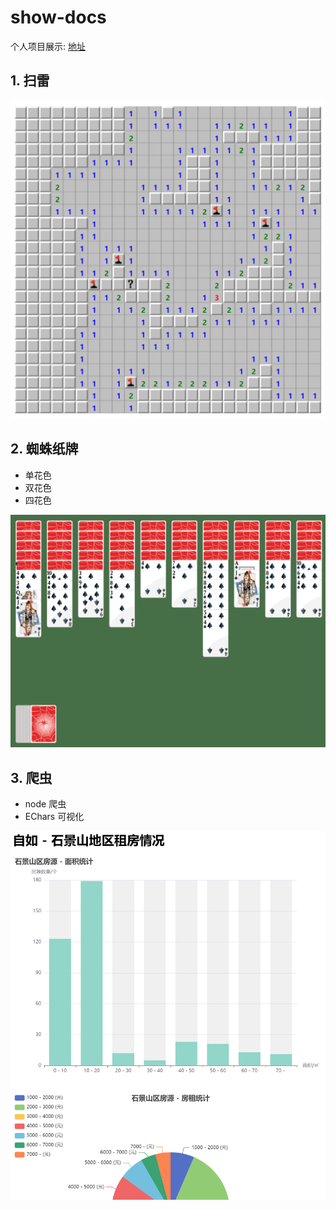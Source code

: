 # show-docs
个人项目展示: [地址](https://facingbattle.github.io/show-docs/)

## 1. 扫雷

![扫雷](https://github.com/facingbattle/show-docs/blob/6d5840810a86a509b62a0e4d77d3fb471d5a6ebb/img-storage/mime.png)

## 2. 蜘蛛纸牌

- 单花色
- 双花色
- 四花色

![蜘蛛纸牌](https://github.com/facingbattle/show-docs/blob/6d5840810a86a509b62a0e4d77d3fb471d5a6ebb/img-storage/poker.png)

## 3. 爬虫
- node 爬虫
- EChars 可视化

![自如石景山租房信息 - 爬虫](https://github.com/facingbattle/show-docs/blob/6d5840810a86a509b62a0e4d77d3fb471d5a6ebb/img-storage/reptile.png)
